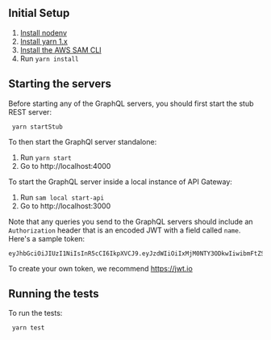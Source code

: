 ## Initial Setup

1.  [Install nodenv](https://github.com/nodenv/nodenv#installation)
2.  [Install yarn 1.x](https://classic.yarnpkg.com/en/docs/install)
3.  [Install the AWS SAM CLI](https://docs.aws.amazon.com/serverless-application-model/latest/developerguide/serverless-sam-cli-install.html)
4.  Run `yarn install`

## Starting the servers

Before starting any of the GraphQL servers, you should first start the stub REST server:

     yarn startStub

To then start the GraphQl server standalone:

1. Run `yarn start`
2. Go to http://localhost:4000

To start the GraphQL server inside a local instance of API Gateway:

1. Run `sam local start-api`
2. Go to http://localhost:3000

Note that any queries you send to the GraphQL servers should include an
`Authorization` header that is an encoded JWT with a field called `name`.
Here's a sample token:

```
eyJhbGciOiJIUzI1NiIsInR5cCI6IkpXVCJ9.eyJzdWIiOiIxMjM0NTY3ODkwIiwibmFtZSI6IkpvaG4gRG9lIiwiaWF0IjoxNTE2MjM5MDIyfQ.SflKxwRJSMeKKF2QT4fwpMeJf36POk6yJV_adQssw5c
```

To create your own token, we recommend https://jwt.io

## Running the tests

To run the tests:

     yarn test
